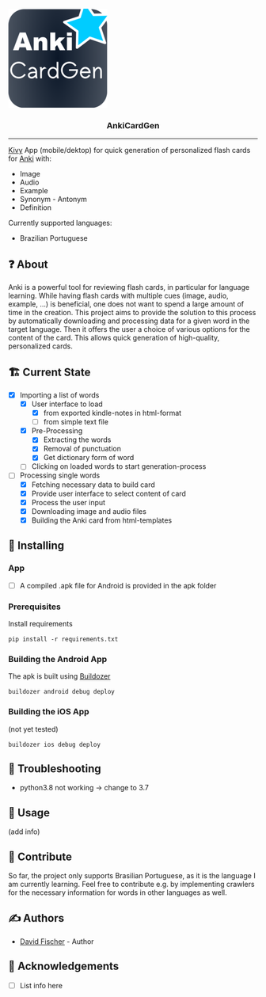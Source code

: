 

![GitHub Logo](assets/AnkiCardGen_small.png)

<h3 align="center">AnkiCardGen</h3>

<!--

<div align="center">
  [![Status](https://img.shields.io/badge/status-active-success.svg)]() 
  [![GitHub Issues](https://img.shields.io/github/issues/kylelobo/The-Documentation-Compendium.svg)](https://github.com/kylelobo/The-Documentation-Compendium/issues)
  [![GitHub Pull Requests](https://img.shields.io/github/issues-pr/kylelobo/The-Documentation-Compendium.svg)](https://github.com/kylelobo/The-Documentation-Compendium/pulls)
  [![License](https://img.shields.io/badge/license-MIT-blue.svg)](/LICENSE)

</div>

-->
---
[Kivy](https://kivy.org/) App (mobile/dektop) for quick generation of personalized flash cards for [Anki](https://apps.ankiweb.net/) with:

* Image
* Audio
* Example
* Synonym - Antonym
* Definition

Currently supported languages:
* Brazilian Portuguese


## ❓ About 
Anki is a powerful tool for reviewing flash cards, in particular for language learning.
While having flash cards with multiple cues (image, audio, example, ...) is beneficial, one does not want to spend a large amount of time in the creation. This project aims to provide the solution to this process
by automatically downloading and processing data for a given word in the target language. Then it offers the user a choice of various options for the content of the card.
This allows quick generation of high-quality, personalized cards.

## 🏗 Current State

* [x] Importing a list of words
    * [x] User interface to load
        * [x] from exported kindle-notes in html-format
        * [ ] from simple text file
    * [x] Pre-Processing
        * [x] Extracting the words
        * [x] Removal of punctuation
        * [x] Get dictionary form of word
    * [ ] Clicking on loaded words to start generation-process
* [ ] Processing single words
    * [x] Fetching necessary data to build card
    * [x] Provide user interface to select content of card
    * [x] Process the user input
    * [x] Downloading image and audio files
    * [x] Building the Anki card from html-templates

## 🔧 Installing 

### App
<!-- TODO: Add apk file-->
* [ ] A compiled .apk file for Android is provided in the apk folder

### Prerequisites

Install requirements
```
pip install -r requirements.txt
```

### Building the Android App
The apk is built using [Buildozer](https://buildozer.readthedocs.io/en/latest/)
```
buildozer android debug deploy
```

### Building the iOS App
(not yet tested)
```
buildozer ios debug deploy
```

## :microscope: Troubleshooting

* python3.8 not working -> change to 3.7

## 🎈 Usage 
(add info)

## 🚀 Contribute
So far, the project only supports Brasilian Portuguese, as it is the language I am currently learning.
Feel free to contribute e.g. by implementing crawlers for the necessary information for words in other languages as well.

## ✍️ Authors 
- [David Fischer](https://github.com/david-fischer) - Author

<!--
See also the list of [contributors](https://github.com/kylelobo/The-Documentation-Compendium/contributors) who participated in this project.
-->

## 🎉 Acknowledgements 

* [ ] List info here

